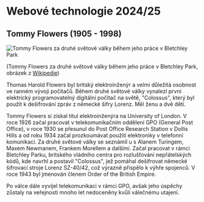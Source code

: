 # Webové technologie 2024/25

## Tommy Flowers (1905 - 1998)

![Tommy Flowers za druhé světové války během jeho práce v Bletchley Park](https://upload.wikimedia.org/wikipedia/commons/8/84/Tommy_Flowers.jpg)

(Tommy Flowers za druhé světové války během jeho práce v Bletchley Park, obrázek z [Wikipedie](https://en.wikipedia.org/wiki/Tommy_Flowers#/media/File:Tommy_Flowers.jpg))

Thomas Harold Flowers byl britský elektroinženýr a velmi důležitá osobnost ve ranném vývoji počítačů. Během druhé světové války vynalezl první elektrický programovatelný digitální počítač na světě, "Colossus", který byl použit k dešifrování zpráv z německé šifry Lorenz. Měl ženu a dvě děti.

Tommy Flowers si získal titul elektroinženýra na University of London. V roce 1926 začal pracovat v telekomunikačním oddělení GPO (General Post Office), v roce 1930 se přesunul do Post Office Research Station v Dollis Hills a od roku 1934 začal prozkoumávat použití elektroniky v telefonní komunikaci. Za druhé světové války se seznámil u s Alanem Turingem, Maxem Newmanem, Frankem Morellem a dalšími. Začal pracovat v rámci Bletchley Parku, britského vládního centra pro rozlušťování nepřátelských kódů, kde navrhl a postavil "Colossus", jež pomáhal dešifrovat německé šifrovací stroje Lorenz SZ-40/42, což výrazně přispělo k výhře spojenců. V roce 1943 byl jmenován členem Order of the British Empire.

Po válce dále vyvíjel telekomunikaci v rámci GPO, avšak jeho úspěchy zůstaly na veřejnosti mnoho let nedoceněny kvůli válečnému utajení.
